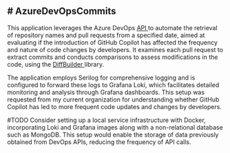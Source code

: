 <h2># AzureDevOpsCommits</h2>
<p>This application leverages the Azure DevOps <a target="_blank" rel="noopener noreferrer" href="https://learn.microsoft.com/en-us/rest/api/azure/devops/git/?view=azure-devops-rest-7.1">API </a>to automate the retrieval of repository names and pull requests from a specified date, aimed at evaluating if the introduction of GitHub Copilot has affected the frequency and nature of code changes by developers. 
  It examines each pull request to extract commits and conducts comparisons to assess modifications in the code, using the <a target="_blank" rel="noopener noreferrer" href="https://github.com/mmanela/diffplex/tree/master/DiffPlex/DiffBuilder">DiffBuilder </a>library.</p>
<p>The application employs Serilog for comprehensive logging and is configured to forward these logs to Grafana Loki, which facilitates detailed monitoring and analysis through Grafana dashboards. This setup was requested from my current organization for understanding whether GitHub Copilot has led to more frequent code updates and changes by developers.</p>

#TODO
Consider setting up a local service infrastructure with Docker, incorporating Loki and Grafana images along with a non-relational database such as MongoDB. This setup would enable the storage of data previously obtained from DevOps APIs, reducing the frequency of API calls.
